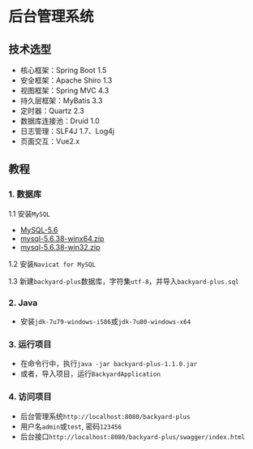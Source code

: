 # 后台管理系统

## 技术选型
- 核心框架：Spring Boot 1.5
- 安全框架：Apache Shiro 1.3
- 视图框架：Spring MVC 4.3
- 持久层框架：MyBatis 3.3
- 定时器：Quartz 2.3
- 数据库连接池：Druid 1.0
- 日志管理：SLF4J 1.7、Log4j
- 页面交互：Vue2.x

## 教程
### 1. 数据库
1.1 安装`MySQL`
- [MySQL-5.6](https://mirrors.tuna.tsinghua.edu.cn/mysql/downloads/MySQL-5.6/)
- [mysql-5.6.38-winx64.zip](https://mirrors.tuna.tsinghua.edu.cn/mysql/downloads/MySQL-5.6/mysql-5.6.38-winx64.zip)
- [mysql-5.6.38-win32.zip](https://mirrors.tuna.tsinghua.edu.cn/mysql/downloads/MySQL-5.6/mysql-5.6.38-win32.zip)

1.2 安装`Navicat for MySQL`

1.3 新建`backyard-plus`数据库，字符集`utf-8`，并导入`backyard-plus.sql`

### 2. Java
- 安装`jdk-7u79-windows-i586`或`jdk-7u80-windows-x64`

### 3. 运行项目
- 在命令行中，执行```java -jar backyard-plus-1.1.0.jar```
- 或者，导入项目，运行`BackyardApplication`

### 4. 访问项目
- 后台管理系统```http://localhost:8080/backyard-plus```
- 用户名`admin`或`test`, 密码`123456`
- 后台接口```http://localhost:8080/backyard-plus/swagger/index.html```